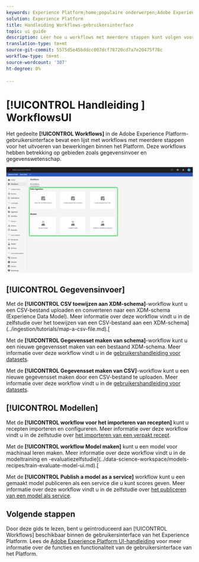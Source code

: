 ```yaml
---
keywords: Experience Platform;home;populaire onderwerpen;Adobe Experience Platform;gebruikershandleiding;ui-handleiding;workflows ui-handleiding;workflows;workflows-gebruikershandleiding;
solution: Experience Platform
title: Handleiding Workflows-gebruikersinterface
topic: ui guide
description: Leer hoe u workflows met meerdere stappen kunt volgen voor het uitvoeren van veelvoorkomende bewerkingen in de Adobe Experience Platform-gebruikersinterface.
translation-type: tm+mt
source-git-commit: 5575d5e45bddcc007dcf78720cd7a7e20475f78c
workflow-type: tm+mt
source-wordcount: '307'
ht-degree: 0%

---
```



# [!UICONTROL Handleiding ] WorkflowsUI

Het gedeelte **[!UICONTROL Workflows]** in de Adobe Experience Platform-gebruikersinterface bevat een lijst met workflows met meerdere stappen voor het uitvoeren van bewerkingen binnen het Platform. Deze workflows hebben betrekking op gebieden zoals gegevensinvoer en gegevenswetenschap.

![workflows](./images/workflows/workflows.png)

## [!UICONTROL Gegevensinvoer]

Met de **[!UICONTROL CSV toewijzen aan XDM-schema]**-workflow kunt u een CSV-bestand uploaden en converteren naar een XDM-schema (Experience Data Model). Meer informatie over deze workflow vindt u in de zelfstudie over het toewijzen van een CSV-bestand aan een XDM-schema](../ingestion/tutorials/map-a-csv-file.md).[

Met de **[!UICONTROL Gegevensset maken van schema]**-workflow kunt u een nieuwe gegevensset maken van een bestaand XDM-schema. Meer informatie over deze workflow vindt u in de [gebruikershandleiding voor datasets](../catalog/datasets/user-guide.md#schema).

Met de **[!UICONTROL Gegevensset maken van CSV]**-workflow kunt u een nieuwe gegevensset maken door een CSV-bestand te uploaden. Meer informatie over deze workflow vindt u in de [gebruikershandleiding voor datasets](../catalog/datasets/user-guide.md#csv).

## [!UICONTROL Modellen]

Met de **[!UICONTROL workflow voor het importeren van recepten]** kunt u recepten importeren en configureren. Meer informatie over deze workflow vindt u in de zelfstudie over [het importeren van een verpakt recept](../data-science-workspace/models-recipes/import-packaged-recipe-ui.md).

Met de **[!UICONTROL workflow Model maken]** kunt u een model voor machinaal leren maken. Meer informatie over deze workflow vindt u in de modeltraining en -evaluatiezelfstudie](../data-science-workspace/models-recipes/train-evaluate-model-ui.md).[

Met de **[!UICONTROL Publish a model as a service]** workflow kunt u een gemaakt model publiceren als een service die u kunt scores geven. Meer informatie over deze workflow vindt u in de zelfstudie over [het publiceren van een model als service](../data-science-workspace/models-recipes/publish-model-service-ui.md).

## Volgende stappen

Door deze gids te lezen, bent u geïntroduceerd aan [!UICONTROL Workflows] beschikbaar binnen de gebruikersinterface van het Experience Platform. Lees de [Adobe Experience Platform UI-handleiding](ui-guide.md) voor meer informatie over de functies en functionaliteit van de gebruikersinterface van het Platform.
